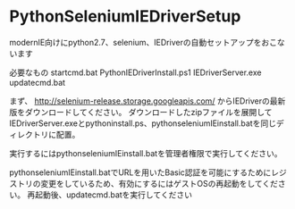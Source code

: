 # PythonSeleniumIEDriverSetup
modernIE向けにpython2.7、selenium、IEDriverの自動セットアップをおこないます

必要なもの
startcmd.bat
PythonIEDriverInstall.ps1
IEDriverServer.exe
updatecmd.bat

まず、 http://selenium-release.storage.googleapis.com/ からIEDriverの最新版をダウンロードしてください。
ダウンロードしたzipファイルを展開してIEDriverServer.exeとpythoninstall.ps、pythonseleniumIEinstall.batを同じディレクトリに配置。

実行するにはpythonseleniumIEinstall.batを管理者権限で実行してください。

pythonseleniumIEinstall.batでURLを用いたBasic認証を可能にするためにレジストリの変更をしているため、有効にするにはゲストOSの再起動をしてください。
再起動後、updatecmd.batを実行してください
